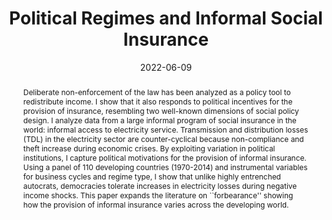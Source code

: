 ---
title: "Political Regimes and Informal Social Insurance"
date: 2022-06-09
authors: ["Santiago López-Cariboni"]
publication_types: ["2"]
abstract: "Deliberate non-enforcement of the law has been analyzed as a policy tool to redistribute income. I show that it also responds to political incentives for the provision of insurance, resembling two well-known dimensions of social policy design. I analyze data from a large informal program of social insurance in the world: informal access to electricity service. Transmission and distribution losses (TDL) in the electricity sector are counter-cyclical because non-compliance and theft increase during economic crises. By exploiting variation in political institutions, I capture political motivations for the provision of informal insurance. Using a panel of 110 developing countries (1970-2014) and instrumental variables for business cycles and regime type, I show that unlike highly entrenched autocrats, democracies tolerate increases in electricity losses during negative income shocks. This paper expands the literature on ``forbearance'' showing how the provision of informal insurance varies across the developing world."
featured: false
publication: "***Comparative Political Studies***<small> [conditionally accepted]<small>"
# tags: ["economic cycles", "electricity theft", "informal social policy", "partisan politics"]
# url_pdf: "https://www.tandfonline.com/doi/full/10.1080/13876988.2018.1462604 https://doi.org/10.1080/13876988.2018.1462604"
# doi: "10.1080/13876988.2018.1462604"
links:
- name: PDF [coming soon]
  url: 
- name: Online Appendix [coming soon]
  url: 
- name: Replication Materials [coming soon]
  url: 
---